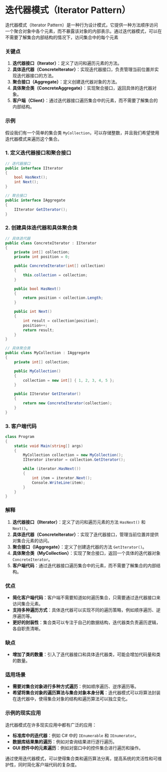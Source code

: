 # 迭代器模式（Iterator Pattern）

迭代器模式（Iterator Pattern）是一种行为设计模式，它提供一种方法顺序访问一个聚合对象中各个元素，而不暴露该对象的内部表示。通过迭代器模式，可以在不需要了解集合内部结构的情况下，访问集合中的每个元素

### 关键点

1. **迭代器接口（Iterator）**：定义了访问和遍历元素的方法。
2. **具体迭代器（ConcreteIterator）**：实现迭代器接口，负责管理当前位置并实现迭代器接口的方法。
3. **聚合接口（Aggregate）**：定义创建迭代器对象的方法。
4. **具体聚合类（ConcreteAggregate）**：实现聚合接口，返回具体的迭代器对象。
5. **客户端（Client）**：通过迭代器接口遍历集合中的元素，而不需要了解集合的内部结构。

### 示例

假设我们有一个简单的集合类 `MyCollection`，可以存储整数，并且我们希望使用迭代器模式来遍历这个集合。

### 1. 定义迭代器接口和聚合接口

```csharp
// 迭代器接口
public interface IIterator
{
    bool HasNext();
    int Next();
}

// 聚合接口
public interface IAggregate
{
    IIterator GetIterator();
}
```

### 2. 创建具体迭代器和具体聚合类

```csharp
// 具体迭代器
public class ConcreteIterator : IIterator
{
    private int[] collection;
    private int position = 0;

    public ConcreteIterator(int[] collection)
    {
        this.collection = collection;
    }

    public bool HasNext()
    {
        return position < collection.Length;
    }

    public int Next()
    {
        int result = collection[position];
        position++;
        return result;
    }
}

// 具体聚合类
public class MyCollection : IAggregate
{
    private int[] collection;

    public MyCollection()
    {
        collection = new int[] { 1, 2, 3, 4, 5 };
    }

    public IIterator GetIterator()
    {
        return new ConcreteIterator(collection);
    }
}
```

### 3. 客户端代码

```csharp
class Program
{
    static void Main(string[] args)
    {
        MyCollection collection = new MyCollection();
        IIterator iterator = collection.GetIterator();

        while (iterator.HasNext())
        {
            int item = iterator.Next();
            Console.WriteLine(item);
        }
    }
}
```

### 解释

1. **迭代器接口（IIterator）**：定义了访问和遍历元素的方法 `HasNext()` 和 `Next()`。
2. **具体迭代器（ConcreteIterator）**：实现了迭代器接口，管理当前位置并提供对集合元素的访问。
3. **聚合接口（IAggregate）**：定义了创建迭代器的方法 `GetIterator()`。
4. **具体聚合类（MyCollection）**：实现了聚合接口，返回一个具体的迭代器对象 `ConcreteIterator`。
5. **客户端代码**：通过迭代器接口遍历集合中的元素，而不需要了解集合的内部结构。

### 优点

- **简化客户端代码**：客户端不需要知道如何遍历集合，只需要通过迭代器接口来访问集合元素。
- **支持多种遍历方式**：具体迭代器可以实现不同的遍历策略，例如顺序遍历、逆序遍历等。
- **更好的封装性**：集合类可以专注于自己的数据结构，迭代器类负责遍历逻辑，各自职责清晰。

### 缺点

- **增加了类的数量**：引入了迭代器接口和具体迭代器类，可能会增加代码量和类的数量。

### 适用场景

- **需要对集合对象进行多种方式遍历**：例如顺序遍历、逆序遍历等。
- **希望将集合对象的遍历算法与集合对象本身分离**：迭代器模式可以将算法封装在迭代器中，使得集合对象的结构和遍历算法可以独立变化。

### 示例的现实应用

迭代器模式在许多现实应用中都有广泛的应用：

- **标准库中的迭代器**：例如 C# 中的 `IEnumerable` 和 `IEnumerator`。
- **数据库结果集的遍历**：例如对查询结果进行逐行遍历。
- **GUI 控件中的元素遍历**：例如对窗口中的控件集合进行遍历和操作。

通过使用迭代器模式，可以使得集合类和遍历算法分离，提高系统的灵活性和可维护性，同时简化客户端代码的复杂度。
